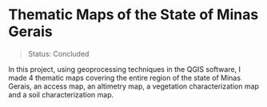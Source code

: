 # Thematic Maps of the State of Minas Gerais

> Status: Concluded

In this project, using geoprocessing techniques in the QGIS software, I made 4 thematic maps covering the entire region of the state of Minas Gerais, an access map, an altimetry map, a vegetation characterization map and a soil characterization map.

